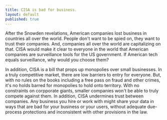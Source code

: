```yaml
---
title: CISA is bad for business.
layout: default
published: true
---
```



After the Snowden revelations, American companies lost business in countries all over the world. People don't want to be spied on, they want to trust their companies. And, companies all over the world are capitalizing on that. CISA would make it clear to everyone in the world that American companies are surveillance tools for the US government. If American tech equals surveillance, why would you choose them? 

In addition, CISA is a bill that props up monopolies over small businesses. In a truly competitive market, there are low barriers to entry for everyone. But, with no rules on the books including a free pass on fraud and other crimes, it's no holds barred for monopolies to hold onto territory. With no constraints on corpporate giants, smaller companies won't be able to truly compete against them. In addition, CISA undermines trust between companies. Any business you hire or work with might share your data in ways that are bad for your business or your users, without adequate due-process protections and inconsistent with other provisions in the law.

